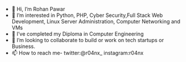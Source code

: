 - 👋 Hi, I’m Rohan Pawar
- 👀 I’m interested in Python, PHP, Cyber Security,Full Stack Web Development, Linux Server Administration, Computer Networking and VMs
- 🌱 I’ve completed my Diploma in Computer Engineering
- 💞️ I’m looking to collaborate to build or work on tech startups or Business.
- 📫 How to reach me- twitter:@r04nx_ instagram:r04nx

<!---
r04nx/r04nx is a ✨ special ✨ repository because its `README.md` (this file) appears on your GitHub profile.
You can click the Preview link to take a look at your changes.
--->
